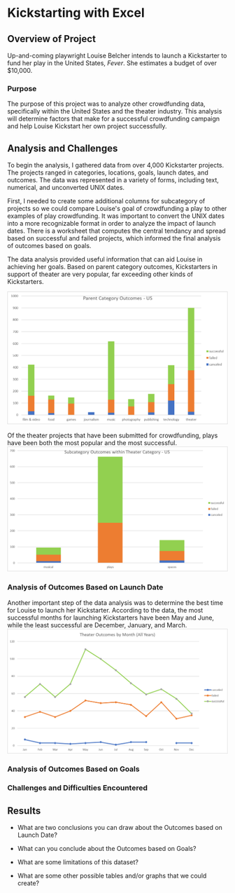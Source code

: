 # Kickstarting with Excel

## Overview of Project
Up-and-coming playwright Louise Belcher intends to launch a Kickstarter to fund her play in the United States, *Fever*. She estimates a budget of over $10,000. 

### Purpose
The purpose of this project was to analyze other crowdfunding data, specifically within the United States and the theater industry. This analysis will determine factors that make for a successful crowdfunding campaign and help Louise Kickstart her own project successfully. 

## Analysis and Challenges
To begin the analysis, I gathered data from over 4,000 Kickstarter projects. The projects ranged in categories, locations, goals, launch dates, and outcomes. The data was represented in a variety of forms, including text, numerical, and unconverted UNIX dates. 

First, I needed to create some additional columns for subcategory of projects so we could compare Louise's goal of crowdfunding a play to other examples of play crowdfunding. It was important to convert the UNIX dates into a more recognizable format in order to analyze the impact of launch dates. There is a worksheet that computes the central tendancy and spread based on successful and failed projects, which informed the final analysis of outcomes based on goals.  

The data analysis provided useful information that can aid Louise in achieving her goals. Based on parent category outcomes, Kickstarters in support of theater are very popular, far exceeding other kinds of Kickstarters. 

![This chart shows a comparison of the different parent categories of Kickstarters in the United States](Parent_Category_Outcomes_US.png)

Of the theater projects that have been submitted for crowdfunding, plays have been both the most popular and the most successful. 
![This chart shows a comparison of the different subcategories of theater projects that have been submitted for Kickstarters in the United States](Subcategory_Outcomes_Within_Theater_US.png)

### Analysis of Outcomes Based on Launch Date
Another important step of the data analysis was to determine the best time for Louise to launch her Kickstarter. According to the data, the most successful months for launching Kickstarters have been May and June, while the least successful are December, January, and March. 
![This chart shows a comparison of the most successful theater Kickstarter launches by month](Theater_Outcomes_vs_Launch.png)

### Analysis of Outcomes Based on Goals

### Challenges and Difficulties Encountered

## Results

- What are two conclusions you can draw about the Outcomes based on Launch Date?

- What can you conclude about the Outcomes based on Goals?

- What are some limitations of this dataset?

- What are some other possible tables and/or graphs that we could create?

